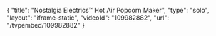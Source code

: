 {
    "title": "Nostalgia Electrics&trade; Hot Air Popcorn Maker",
    "type": "solo",
    "layout": "iframe-static",
    "videoId": "109982882",
    "url": "\/tvpembed\/109982882"
}